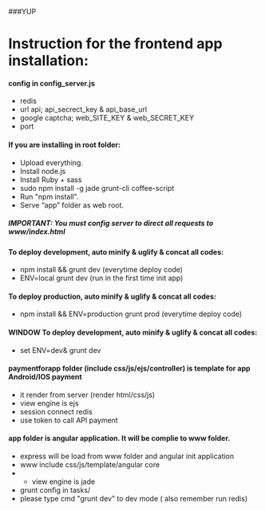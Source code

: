 ###YUP
# Instruction for the frontend app installation:

#### config in config_server.js
- redis
- url api; api_secrect_key & api_base_url
- google captcha; web_SITE_KEY & web_SECRET_KEY
- port

#### If you are installing in root folder:
- Upload everything.
- Install node.js
- Install Ruby + sass
- sudo npm install -g jade grunt-cli coffee-script
- Run "npm install".
- Serve “app” folder as web root.


##### IMPORTANT: You must config server to direct all requests to www/index.html

#### To deploy development, auto minify & uglify & concat all codes:
* npm install && grunt dev (everytime deploy code)
* ENV=local grunt dev (run in the first time init app)

#### To deploy production, auto minify & uglify & concat all codes:
* npm install && ENV=production grunt prod (everytime deploy code)

#### WINDOW To deploy development, auto minify & uglify & concat all codes:
* set ENV=dev&  grunt dev



#### paymentforapp folder (include css/js/ejs/controller) is template for app Android/IOS payment
* it render from server (render html/css/js)
* view engine is ejs
* session connect redis
* use token to call API payment


#### app folder is angular application. It will be complie to www folder.
* express will be load from www folder and angular init application
* www include css/js/template/angular core
* * view engine is jade
* grunt config in tasks/
* please type cmd  "grunt dev"  to dev mode ( also remember run redis)



